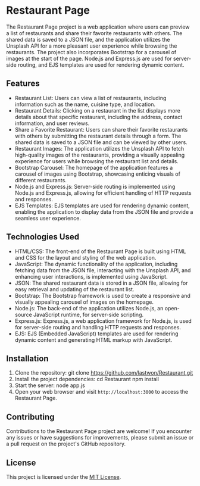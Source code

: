 # Restaurant Page

The Restaurant Page project is a web application where users can preview a list of restaurants and share their favorite restaurants with others. The shared data is saved to a JSON file, and the application utilizes the Unsplash API for a more pleasant user experience while browsing the restaurants. The project also incorporates Bootstrap for a carousel of images at the start of the page. Node.js and Express.js are used for server-side routing, and EJS templates are used for rendering dynamic content.

## Features

- Restaurant List: Users can view a list of restaurants, including information such as the name, cuisine type, and location.
- Restaurant Details: Clicking on a restaurant in the list displays more details about that specific restaurant, including the address, contact information, and user reviews.
- Share a Favorite Restaurant: Users can share their favorite restaurants with others by submitting the restaurant details through a form. The shared data is saved to a JSON file and can be viewed by other users.
- Restaurant Images: The application utilizes the Unsplash API to fetch high-quality images of the restaurants, providing a visually appealing experience for users while browsing the restaurant list and details.
- Bootstrap Carousel: The homepage of the application features a carousel of images using Bootstrap, showcasing enticing visuals of different restaurants.
- Node.js and Express.js: Server-side routing is implemented using Node.js and Express.js, allowing for efficient handling of HTTP requests and responses.
- EJS Templates: EJS templates are used for rendering dynamic content, enabling the application to display data from the JSON file and provide a seamless user experience.

## Technologies Used

- HTML/CSS: The front-end of the Restaurant Page is built using HTML and CSS for the layout and styling of the web application.
- JavaScript: The dynamic functionality of the application, including fetching data from the JSON file, interacting with the Unsplash API, and enhancing user interactions, is implemented using JavaScript.
- JSON: The shared restaurant data is stored in a JSON file, allowing for easy retrieval and updating of the restaurant list.
- Bootstrap: The Bootstrap framework is used to create a responsive and visually appealing carousel of images on the homepage.
- Node.js: The back-end of the application utilizes Node.js, an open-source JavaScript runtime, for server-side scripting.
- Express.js: Express.js, a web application framework for Node.js, is used for server-side routing and handling HTTP requests and responses.
- EJS: EJS (Embedded JavaScript) templates are used for rendering dynamic content and generating HTML markup with JavaScript.

## Installation

1. Clone the repository: git clone https://github.com/lastwon/Restaurant.git
2. Install the project dependencies:
cd Restaurant
npm install
3. Start the server:
node app.js
4. Open your web browser and visit `http://localhost:3000` to access the Restaurant Page.

## Contributing

Contributions to the Restaurant Page project are welcome! If you encounter any issues or have suggestions for improvements, please submit an issue or a pull request on the project's GitHub repository.

## License

This project is licensed under the [MIT License](LICENSE).
